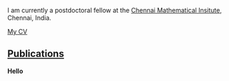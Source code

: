 I am currently a postdoctoral fellow at the [Chennai Mathematical Insitute](https://www.cmi.ac.in), Chennai, India.

[My CV](CV.pdf)

## [Publications](Publications)

**Hello**

